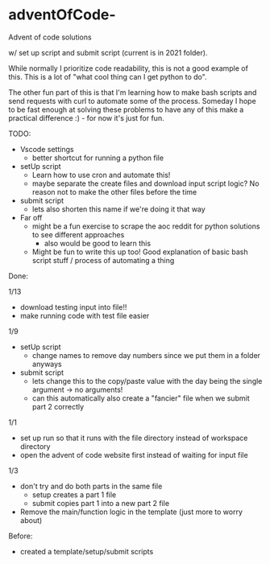 # adventOfCode-
Advent of code solutions 

w/ set up script and submit script (current is in 2021 folder). 

While normally I prioritize code readability, this is not a good example of this. This is a lot of "what cool thing can I get python to do". 

The other fun part of this is that I'm learning how to make bash scripts and send requests with curl to automate some of the process. Someday I hope to be fast enough at solving these problems to have any of this make a practical difference :) - for now it's just for fun.

TODO: 
* Vscode settings 
  * better shortcut for running a python file
* setUp script 
  * Learn how to use cron and automate this!
  * maybe separate the create files and download input script logic? No reason not to make the other files before the time
* submit script
  * lets also shorten this name if we're doing it that way
* Far off
  * might be a fun exercise to scrape the aoc reddit for python solutions to see different approaches
    * also would be good to learn this
  * Might be fun to write this up too! Good explanation of basic bash script stuff / process of automating a thing

Done: 

1/13
* download testing input into file!! 
* make running code with test file easier

1/9 
* setUp script 
  * change names to remove day numbers since we put them in a folder anyways 
* submit script
  * lets change this to the copy/paste value with the day being the single argument -> no arguments!
  * can this automatically also create a "fancier" file when we submit part 2 correctly

1/1
  * set up run so that it runs with the file directory instead of workspace directory 
  * open the advent of code website first instead of waiting for input file

1/3 
* don't try and do both parts in the same file
  * setup creates a part 1 file
  * submit copies part 1 into a new part 2 file
* Remove the main/function logic in the template (just more to worry about)

Before: 
* created a template/setup/submit scripts